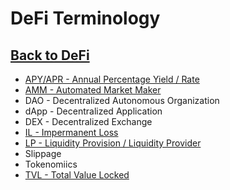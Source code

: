 # DeFi Terminology
## [Back to DeFi](defi)


- [APY/APR - Annual Percentage Yield / Rate](defi_terminology_apy_apr)
- [AMM - Automated Market Maker](defi_terminology_amm)
- DAO - Decentralized Autonomous Organization
- dApp - Decentralized Application
- DEX - Decentralized Exchange
- [IL - Impermanent Loss](defi_terminology_impermanent_loss)
- [LP - Liquidity Provision / Liquidity Provider](defi_terminology_liquidity_provider)
- Slippage
- Tokenomiics
- [TVL - Total Value Locked](defi_terminology_tvl)




